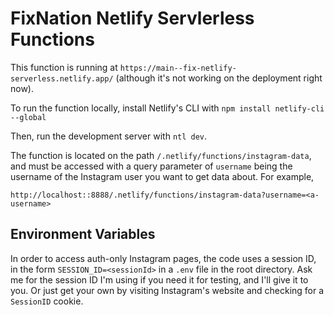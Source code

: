 # FixNation Netlify Servlerless Functions

This function is running at `https://main--fix-netlify-serverless.netlify.app/` (although it's not working on the deployment right now).

To run the function locally, install Netlify's CLI with `npm install netlify-cli --global`

Then, run the development server with `ntl dev`.

The function is located on the path `/.netlify/functions/instagram-data`, and must be accessed with a query parameter of `username` being the username of the Instagram user you want to get data about. For example,

`http://localhost::8888/.netlify/functions/instagram-data?username=<a-username>`

## Environment Variables

In order to access auth-only Instagram pages, the code uses a session ID, in the form `SESSION_ID=<sessionId>` in a `.env` file in the root directory. Ask me for the session ID I'm using if you need it for testing, and I'll give it to you. Or just get your own by visiting Instagram's website and checking for a `SessionID` cookie.
